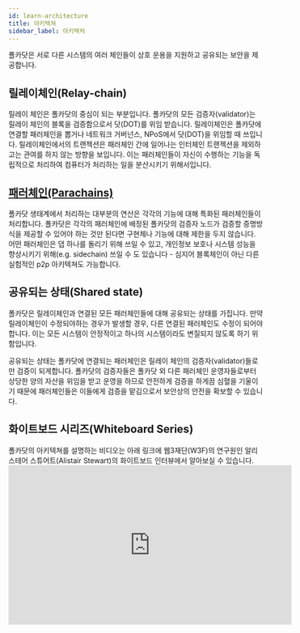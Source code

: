 ```yaml
---
id: learn-architecture
title: 아키텍쳐
sidebar_label: 아키텍처
---
```


폴카닷은 서로 다른 시스템의 여러 체인들이 상호 운용을 지원하고 공유되는 보안을 제공합니다.

## 릴레이체인(Relay-chain)

릴레이 체인은 폴카닷의 중심이 되는 부분입니다. 폴카닷의 모든 검증자(validator)는 릴레이 체인의 블록을 검증함으로서 닷(DOT)를 위임 받습니다. 릴레이체인은 폴카닷에 연결할 패러체인을 뽑거나 네트워크 거버넌스, NPoS에서 닷(DOT)을 위임할 때 쓰입니다. 릴레이체인에서의 트랜젝션은 패러체인 간에 일어나는 인터체인 트랜젝션을 제외하고는 관여를 하지 않는 방향을 보입니다. 이는 패러체인들이 자신이 수행하는 기능을 독립적으로 처리하여 컴퓨터가 처리하는 일을 분산시키기 위해서입니다.

## [패러체인(Parachains)](build-deploy-parachains)

폴카닷 생태계에서 처리하는 대부분의 연산은 각각의 기능에 대해 특화된 패러체인들이 처리합니다. 폴카닷은 각각의 패러체인에 배정된 폴카닷의 검증자 노드가 검증할 증명방식을 제공할 수 있어야 하는 것만 된다면 구현체나 기능에 대해 제한을 두지 않습니다. 어떤 패러체인은 댑 하나를 돌리기 위해 쓰일 수 있고, 개인정보 보호나 시스템 성능을 향상시키기 위해(e.g. sidechain) 쓰일 수 도 있습니다 - 심지어 블록체인이 아닌 다른 실험적인 p2p 아키텍쳐도 가능합니다.

## 공유되는 상태(Shared state)

폴카닷은 릴레이체인과 연결된 모든 패러체인들에 대해 공유되는 상태를 가집니다. 만약 릴레이체인이 수정되야하는 경우가 발생할 경우, 다른 연결된 패러체인도 수정이 되어야 합니다. 이는 모든 시스템이 안정적이고 하나의 시스템이라도 변질되지 않도록 하기 위함입니다.

공유되는 상태는 폴카닷에 연결되는 패러체인은 릴레이 체인의 검증자(validator)들로만 검증이 되게합니다. 폴카닷의 검증자들은 폴카닷 외 다른 패러체인 운영자들로부터 상당한 양의 자산을 위임을 받고 운영을 하므로 안전하게 검증을 하게끔 심혈을 기울이기 때문에 패러체인들은 이들에게 검증을 맡김으로서 보안상의 안전을 확보할 수 있습니다.

## 화이트보드 시리즈(Whiteboard Series)

폴카닷의 아키텍쳐를 설명하는 비디오는 아래 링크에 웹3재단(W3F)의 연구원인 알리스테어 스튜어트(Alistair Stewart)의 화이트보드 인터뷰에서 알아보실 수 있습니다. <iframe width="560" height="315" src="https://www.youtube.com/embed/xBfC6uTjvbM" frameborder="0" allow="accelerometer; autoplay; encrypted-media; gyroscope; picture-in-picture" allowfullscreen mark="crwd-mark"></iframe>
